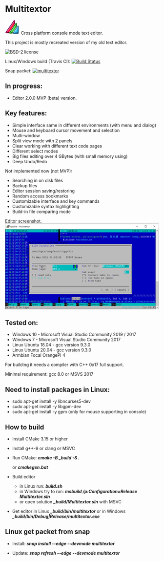 # Multitextor
![Screenshot](docs/m.png) Cross platform console mode text editor.

This project is mostly recreated version of my old text editor.

[![BSD-2 license](https://img.shields.io/github/license/vikonix/multitextor)](https://github.com/vikonix/multitextor/blob/main/LICENSE)

Linux/Windows build (Travis CI): [![Build Status](https://travis-ci.org/vikonix/multitextor.svg?branch=main)](https://travis-ci.org/vikonix/multitextor)

Snap packet: [![multitextor](https://snapcraft.io/multitextor/badge.svg)](https://snapcraft.io/multitextor)

## In progress:
- Editor 2.0.0 MVP (beta) version.
 
## Key features:
- Simple interface same in different environments (with menu and dialog)
- Mouse and keyboard cursor movement and selection
- Multi-window
- Split view mode with 2 panels
- Clear working with different text code pages
- Different select modes
- Big files editing over 4 GBytes (with small memory using)
- Deep Undo/Redo

Not implemented now (not MVP):
- Searching in on disk files
- Backup files
- Editor session saving/restoring
- Random access bookmarks
- Customizable interface and key commands
- Customizable syntax highlighting
- Build-in file comparing mode
 
Editor screenshot.
  ![Screenshot](docs/multitextor1.png)

## Tested on:
 - Windows 10 - Microsoft Visual Studio Community 2019 / 2017
 - Windows 7 - Microsoft Visual Studio Community 2017
 - Linux Ubuntu 18.04 - gcc version 9.3.0
 - Linux Ubuntu 20.04 - gcc version 9.3.0
 - Armbian Focal OrangePI 4

For building it needs a compiler with C++ 0x17 full support.

Minimal requirement: gcc 8.0 or MSVS 2017

## Need to install packages in Linux:
 - sudo apt-get install -y libncurses5-dev
 - sudo apt-get install -y libgpm-dev
 - sudo apt-get install -y gpm (only for mouse supporting in console)
 
## How to build
 - Install CMake 3.15 or higher
 - Install g++-9 or clang or MSVC
 - Run CMake: ***cmake -B _build -S .***
 
    or ***cmakegen.bat***
    
 - Build editor
    - in Linux run: ***build.sh***
    - in Windows try to run: ***msbuild /p:Configuration=Release Multitextor.sln*** 
    - or open solution ***_build/Multitextor.sln*** with MSVC
    
 - Get editor in Linux ***_build/bin/multitextor*** or in Windows ***_build/bin/Debug|Release/multitextor.exe***
    
## Linux get packet from snap
 - Install:
    ***snap install --edge --devmode multitextor***

 - Update: 
    ***snap refresh --edge --devmode multitextor***